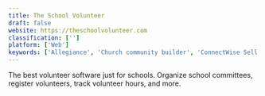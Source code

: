 ```yaml
---
title: The School Volunteer
draft: false 
website: https://theschoolvolunteer.com
classification: ['']
platform: ['Web']
keywords: ['Allegiance', 'Church community builder', 'ConnectWise Sell', 'Event Management Technology', 'EventGeek', 'EventMobi', 'Galaxy Digital', 'InitLive', 'NeonCRM', 'Proposify', 'Qwilr', 'SignUpGenius', 'Timecounts', 'Volgistics']
---
```

The best volunteer software just for schools. Organize school committees, register volunteers, track volunteer hours, and more.